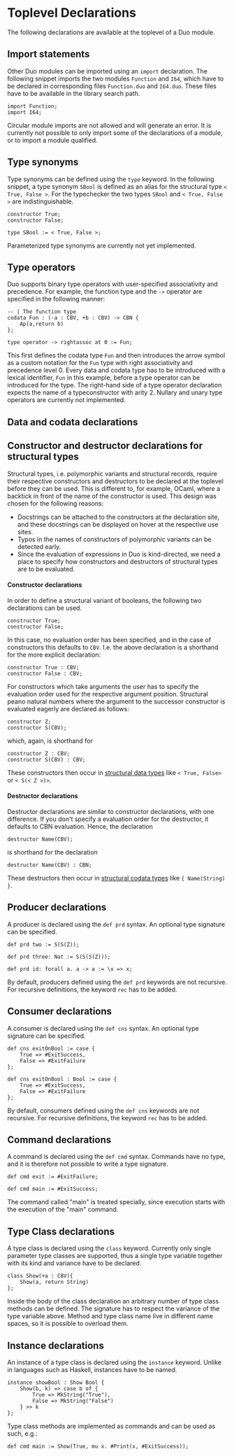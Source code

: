 # Toplevel Declarations

The following declarations are available at the toplevel of a Duo module.

## Import statements

Other Duo modules can be imported using an `import` declaration.
The following snippet imports the two modules `Function` and `I64`, which have to be declared in corresponding files `Function.duo` and `I64.duo`.
These files have to be available in the library search path.

```
import Function;
import I64;
```

Circular module imports are not allowed and will generate an error. It is currently not possible to only import some of the declarations of a module, or to import a module qualified.

## Type synonyms

Type synonyms can be defined using the `type` keyword.
In the following snippet, a type synonym `SBool` is defined as an alias for the structural type `< True, False >`. For the typechecker the two types `SBool` and `< True, False >` are indistinguishable.

```
constructor True;                                                   
constructor False;                                                  
                                                                    
type SBool := < True, False >;  
```
Parameterized type synonyms are currently not yet implemented.

## Type operators

Duo supports binary type operators with user-specified associativity and precedence.
For example, the function type and the `->` operator are specified in the following manner:

```
-- | The function type
codata Fun : (-a : CBV, +b : CBV) -> CBN {
    Ap(a,return b)
};

type operator -> rightassoc at 0 := Fun;
```

This first defines the codata type `Fun` and then introduces the arrow symbol as a custom notation for the `Fun` type with right associativity and precedence level 0.
Every data and codata type has to be introduced with a lexical identifier, `Fun` in this example, before a type operator can be introduced for the type.
The right-hand side of a type operator declaration expects the name of a typeconstructor with arity 2.
Nullary and unary type operators are currently not implemented.

## Data and codata declarations

## Constructor and destructor declarations for structural types

Structural types, i.e. polymorphic variants and structural records, require their respective constructors and destructors to be declared at the toplevel before they can be used.
This is different to, for example, OCaml, where a backtick in front of the name of the constructor is used.
This design was chosen for the following reasons:

- Docstrings can be attached to the constructors at the declaration site, and these docstrings can be displayed on hover at the respective use sites.
- Typos in the names of constructors of polymorphic variants can be detected early.
- Since the evaluation of expressions in Duo is kind-directed, we need a place to specify how constructors and destructors of structural types are to be evaluated.

#### Constructor declarations

In order to define a structural variant of booleans, the following two declarations can be used.

```
constructor True;
constructor False;
```
In this case, no evaluation order has been specified, and in the case of constructors this defaults to `CBV`.
I.e. the above declaration is a shorthand for the more explicit declaration:

```
constructor True : CBV;
constructor False : CBV;
```

For constructors which take arguments the user has to specify the evaluation order used for the respective argument position.
Structural peano natural numbers where the argument to the successor constructor is evaluated eagerly are declared as follows:

```
constructor Z;
constructor S(CBV);
```

which, again, is shorthand for

```
constructor Z : CBV;
constructor S(CBV) : CBV;
```
These constructors then occur in [structural data types](types.md#structural-data-types) like `< True, False> ` or `< S(< Z >)>`.

#### Destructor declarations

Destructor declarations are similar to constructor declarations, with one difference.
If you don't specify a evaluation order for the destructor, it defaults to CBN evaluation.
Hence, the declaration

```
destructor Name(CBV);
```

is shorthand for the declaration

```
destructor Name(CBV) : CBN;
```

These destructors then occur in [structural codata types](types.md#structural-codata-types) like `{ Name(String) }`.

## Producer declarations

A producer is declared using the `def prd` syntax.
An optional type signature can be specified.

```
def prd two := S(S(Z));

def prd three: Nat := S(S(S(Z)));

def prd id: forall a. a -> a := \x => x;
```

By default, producers defined using the `def prd` keywords are not recursive.
For recursive definitions, the keyword `rec` has to be added.

## Consumer declarations

A consumer is declared using the `def cns` syntax.
An optional type signature can be specified.

```
def cns exitOnBool := case {
    True => #ExitSuccess,
    False => #ExitFailure
};

def cns exitOnBool : Bool := case {
    True => #ExitSuccess,
    False => #ExitFailure
};
```

By default, consumers defined using the `def cns` keywords are not recursive.
For recursive definitions, the keyword `rec` has to be added.

## Command declarations

A command is declared using the `def cmd` syntax.
Commands have no type, and it is therefore not possible to write a type signature.

```
def cmd exit := #ExitFailure;

def cmd main := #ExitSuccess;
```

The command called "main" is treated specially, since execution starts with the execution of the "main" command.

## Type Class declarations

A type class is declared using the `class` keyword.
Currently only single parameter type classes are supported, thus a single type variable together with its kind and variance have to be declared.

```
class Show(+a : CBV){
    Show(a, return String)
};
```

Inside the body of the class declaration an arbitrary number of type class methods can be defined.
The signature has to respect the variance of the type variable above.
Method and type class name live in different name spaces, so it is possible to overload them.

## Instance declarations

An instance of a type class is declared using the `instance` keyword.
Unlike in languages such as Haskell, instances have to be named.

```
instance showBool : Show Bool {
    Show(b, k) => case b of {
        True => MkString("True"),
        False => MkString("False")
    } >> k
};
```

Type class methods are implemented as commands and can be used as such, e.g.:

```
def cmd main := Show(True, mu x. #Print(x, #ExitSuccess));
```